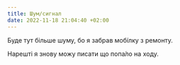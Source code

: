 ```yaml
---
title: Шум/сигнал
date: 2022-11-18 21:04:40 +02:00
---
```


Буде тут більше шуму, бо я забрав мобі́лку з ремонту.

Нарешті я знову можу писати що попа́ло на ходу.
